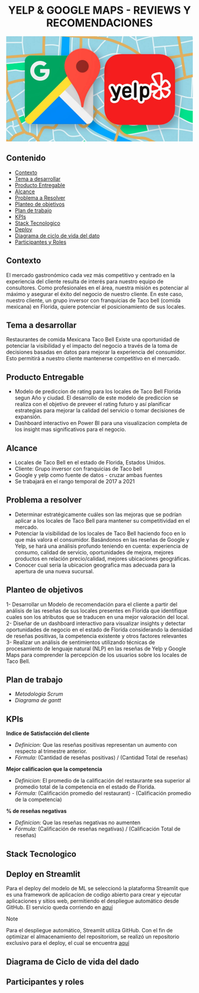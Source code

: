 # <h1 align=center> **YELP & GOOGLE MAPS - REVIEWS Y RECOMENDACIONES** </h1>

<p align=center><img src=Imagenes/Yelp_y_google.png><p>

## Contenido

- [Contexto](#contexto)
- [Tema a desarrollar](#tema-a-desarrollar)
- [Producto Entregable](#producto-entregable)
- [Alcance](#alcance)
- [Problema a Resolver](#problema-a-resolver)
- [Planteo de objetivos](#planteo-de-objetivos)
- [Plan de trabajo](#plan-de-trabajo)
- [KPIs](#kpis)
- [Stack Tecnologico](#stack-tecnologico)
- [Deploy](#deploy)
- [Diagrama de ciclo de vida del dato](#diagrama-de-ciclo-de-vida-del-dato)
- [Participantes y Roles](#participantes-y-roles)


## Contexto 
El mercado gastronómico cada vez más competitivo y centrado en la experiencia del cliente resulta de interés para nuestro equipo de consultores. Como profesionales en el área, nuestra misión es potenciar al máximo y asegurar el éxito del negocio de nuestro cliente. 
En este caso, nuestro cliente, un grupo inversor con franquicias de Taco bell (comida mexicana) en Florida, quiere potenciar el posicionamiento de sus locales. 

## Tema a desarrollar 
Restaurantes de comida Mexicana Taco Bell 
Existe una oportunidad de potenciar la visibilidad y el impacto del negocio a través de la toma de decisiones basadas en datos para mejorar la experiencia del consumidor. Esto permitirá a nuestro cliente mantenerse competitivo en el mercado.  

## Producto Entregable
- Modelo de prediccion de rating para los locales de Taco Bell Florida segun Año y ciudad. El desarrollo de este modelo de prediccion se realiza con el objetivo de preveer el rating futuro y así planificar estrategias para mejorar la calidad del servicio o tomar decisiones de expansión.
- Dashboard interactivo en Power BI para una visualizacion completa de los insight mas significativos para el negocio. 

## Alcance 
- Locales de Taco Bell en el estado de Florida, Estados Unidos.
- Cliente: Grupo inversor con franquicias de Taco bell
- Google y yelp como fuente de datos - cruzar ambas fuentes 
- Se trabajará en el rango temporal de 2017 a 2021

## Problema a resolver 
- Determinar estratégicamente cuáles son las mejoras que se podrían aplicar a los locales de Taco Bell para mantener su competitividad en el mercado.
- Potenciar la visibilidad de los locales de Taco Bell haciendo foco en lo que más valora el consumidor. Basándonos en las reseñas de Google y Yelp, se hará una análisis profundo teniendo en cuenta: experiencia de consumo, calidad de servicio, oportunidades de mejora, mejores productos en relación precio/calidad, mejores ubicaciones geográficas.
- Conocer cual seria la ubicacion geografica mas adecuada para la apertura de una nueva sucursal.

## Planteo de objetivos
1- Desarrollar un Modelo de recomendación para el cliente a partir del análisis de las reseñas de sus locales presentes en Florida que identifique cuales son los atributos que se traducen en una mejor valoración del local.
2- Diseñar de un dashboard interactivo para visualizar insights y detectar oportunidades de negocio en el estado de Florida considerando la densidad de reseñas positivas, la competencia existente y otros factores relevantes
3- Realizar un análisis de sentimientos utilizando técnicas de procesamiento de lenguaje natural (NLP) en las reseñas de Yelp y Google Maps para comprender la percepción de los usuarios sobre los locales de Taco Bell. 

## Plan de trabajo
- *Metodologia Scrum*
- *Diagrama de gantt* 


## KPIs

**Indice de Satisfacción del cliente**
- *Definicion:* Que las reseñas positivas representan un aumento con respecto al trimestre anterior.
- *Fórmula:* (Cantidad de reseñas positivas) / (Cantidad Total de reseñas)

**Mejor calificacion que la competencia**
- *Definicion:* El promedio de la calificación del restaurante sea superior al promedio total de la competencia en el estado de Florida.
- *Fórmula:* (Calificación promedio del restaurant) - (Calificación promedio de la competencia)

**% de reseñas negativas**
- *Definicion:* Que las reseñas negativas no aumenten 
- *Fórmula:* (Calificación de reseñas negativas) / (Calificación Total de reseñas)
  

## Stack Tecnologico 

## Deploy en Streamlit

Para el deploy del modelo de ML se seleccionó la plataforma Streamlit que es una framework de aplicacion de codigo abierto para crear y ejecutar aplicaciones y sitios web, permitiendo el despliegue automático desde GitHub.
El servicio queda corriendo en [aquí](https://app-g4-giby5zg8jfkqmz6pappsdyt.streamlit.app/)

> [!NOTE]
> Para el despliegue automático, Streamlit utiliza GitHub. Con el fin de optimizar el almacenamiento del repositoriom, se realizó un repositorio exclusivo para el deploy, el cual se encuentra [aquí](https://github.com/Agusherbo/Streamlit-G4)



## Diagrama de Ciclo de vida del dado


## Participantes y roles 


